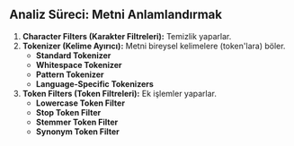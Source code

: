 ## Analiz Süreci: Metni Anlamlandırmak

1. **Character Filters (Karakter Filtreleri):** Temizlik yaparlar.
2. **Tokenizer (Kelime Ayırıcı):** Metni bireysel kelimelere (token'lara) böler.
    * **Standard Tokenizer**
    * **Whitespace Tokenizer**
    * **Pattern Tokenizer**
    * **Language-Specific Tokenizers**
3. **Token Filters (Token Filtreleri):** Ek işlemler yaparlar.
    * **Lowercase Token Filter**
    * **Stop Token Filter**
    * **Stemmer Token Filter**
    * **Synonym Token Filter**
